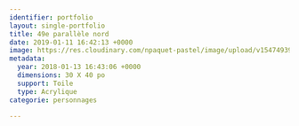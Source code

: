 ```yaml
---
identifier: portfolio
layout: single-portfolio
title: 49e parallèle nord
date: 2019-01-11 16:42:13 +0000
image: https://res.cloudinary.com/npaquet-pastel/image/upload/v1547493981/DSC09128%20%282%29.jpg
metadata:
  year: 2018-01-13 16:43:06 +0000
  dimensions: 30 X 40 po
  support: Toile
  type: Acrylique
categorie: personnages

---
```

